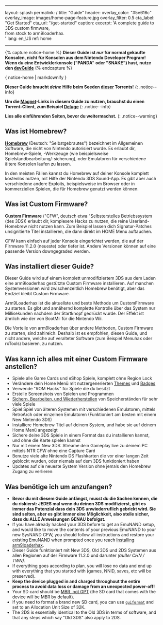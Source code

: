 * * *

layout: splash permalink: / title: "Guide" header: overlay_color: "#5e616c" overlay_image: images/home-page-feature.jpg overlay_filter: 0.5 cta_label: "Get Started" cta_url: "/get-started" caption: excerpt: 'A complete guide to 3DS custom firmware,   
from stock to arm9loaderhax.  
' lang: en_US ref: home

* * *

{% capture notice-home %} **Dieser Guide ist *nur* für normal gekaufte Konsolen, nicht für Konsolen aus dem Nintendo Developer Program!  
Wenn du eine Entwicklerkonsole ("PANDA" oder "SNAKE") hast, nutze den [devGuide](https://dev.3ds.guide)** {% endcapture %}

<div class="notice--danger">{ notice-home | markdownify }</div>

**Dieser Guide braucht *deine* Hilfe beim Seeden [dieser](https://3ds.guide/rss.xml) Torrents!** {: .notice--info}

**Um die [Magnet](https://en.wikipedia.org/wiki/Magnet_URI_scheme)-Links in diesem Guide zu nutzen, brauchst du einen Torrent-Client, zum Beispiel [Deluge](http://dev.deluge-torrent.org/wiki/Download)** {: .notice--info}

**Lies alle einführenden Seiten, bevor du weitermachst.** {: .notice--warning}

## Was ist Homebrew?

[**Homebrew**](https://en.wikipedia.org/wiki/List_of_homebrew_video_games) (Deutsch: "Selbstgebrautes") bezeichnet im Allgemeinen Software, die nicht von Nintendo autorisiert wurde. Es erlaubt dir, Homebrew-Spiele, -Werkzeuge (wie beispielsweise Spielstandbearbeitung/-sicherung), oder Emulatoren für verschiedene ältere Konsolen laufen zu lassen.

In den meisten Fällen kannst du Homebrew auf deiner Konsole komplett kostenlos nutzen, mit Hilfe der Nintendo 3DS Sound-App. Es gibt aber auch verschiedene andere Exploits, beispielsweise im Browser oder in kommerziellen Spielen, die für Homebrew genutzt werden können.

## Was ist Custom Firmware?

**Custom Firmware** ("CFW", deutsch etwa "Selbsterstelles Betriebssystem (des 3DS)) erlaubt dir, komplexere Hacks zu nutzen, die reine Userland-Homebrew nicht nutzen kann. Zum Beispiel lassen dich Signatur-Patches unsignitierte Titel installieren, die dann direkt im HOME Menu auftauchen.

CFW kann einfach auf jeder Konsole eingerichtet werden, die auf der Firmware 11.2.0 (neueste) oder tiefer ist. Andere Versionen können auf eine passende Version downgegraded werden.

## Was installiert dieser Guide?

Dieser Guide wird auf einem komplett unmodifiziertem 3DS aus dem Laden eine arm9loaderhax gestützte Custom Firmware installieren. Auf manchen Systemversionen wird zwischenzeitlich Homebrew benötigt, aber das Endziel bleibt Custom Firmware.

Arm9Loaderhax ist die aktuellste und beste Methode um CustomFirmware zu starten. Es gibt und annähernd komplette Kontrolle über das System nur Millisekunden nachdem der Startknopf gedrückt wurde. Der Effekt ist ähnlich wie der von BootMii für die Nintendo Wii.

Die Vorteile von arm9loaderhax über andere Methoden, Custom Firmware zu starten, sind zahlreich. Deshalb ist es empfohlen, diesen Guide, und nicht andere, welche auf veralteter Software (zum Beispiel Menuhax oder rxTools) basieren, zu nutzen.

## Was kann ich alles mit einer Custom Firmware anstellen?

+ Spiele alle Game Cards und eShop Spiele, komplett ohne Region Lock
+ Verändere dein Home Menü mit nutzergenerierten [Themes](https://3dsthem.es/) und [Badges](https://badges.3dsthem.es/)
+ Verwende "ROM Hacks" für Spiele die du besitzt
+ Erstelle Screenshots von Spielen und Programmen
+ [Sichern, Bearbeiten, und Wiederherstellen](https://gbatemp.net/threads/release-jks-savemanager-homebrew-cia-save-manager.413143/) von Speicherständen für sehr viele Spiele
+ Spiel Spiel von älteren Systemen mit verschiedenen Emulatoren, mittels RetroArch oder einzelnen Emulatoren (Funktioniert am besten mit einem New Nintendo 3DS)
+ Installiere Homebrew Titel auf deinem System, und habe sie auf deinem Home Menü angezeigt
+ Sichere deine 3DS Spiele in einem Format das du installieren kannst, und ohne die Karte spielen kannst
+ Nur mit einem New 3DS: Streame dein Gameplay live zu deinem PC mittels NTR CFW ohne eine Capture Card
+ Benutze viele alte Nintendo DS Flashkarten die vor einer langen Zeit geblockt wurden, oder niemals auf dem 3DS funktioniert haben
+ Updates auf die neueste System Version ohne jemals den Homebrew Zugang zu verlieren

## Was benötige ich um anzufangen?

+ **Bevor du mit diesem Guide anfängst, musst du die Sachen kennen, die du riskierst: JEDES mal wenn du deinen 3DS modifizierst, gibt es immer das Potenzial dass dein 3DS unwiederruflich gebrickt wird. Sie sind selten, aber es gibt immer eine Möglichkeit, also stelle sicher, dass du ALLE Anweisungen GENAU befolgst.**
+ If you have already hacked your 3DS before to get an EmuNAND setup, and would like to move the contents of your previous EmuNAND to your new SysNAND CFW, you should follow all instructions and restore your existing EmuNAND when prompted once you reach [Installing arm9loaderhax](installing-arm9loaderhax).
+ Dieser Guide funktioniert mit New 3DS, Old 3DS und 2DS Systemen aus allen Regionen auf der Firmware 11.2.0 und darunter *(außer CHN / TWN)*.
+ If everything goes according to plan, you will lose no data and end up with everything that you started with (games, NNID, saves, etc will be preserved).
+ **Keep the device plugged in and charged throughout the entire process to avoid data loss or damage from an unexpected power-off!**
+ Your SD card should be [MBR, not GPT](http://www.howtogeek.com/245610/) (the SD card that comes with the device will be MBR by default).
+ If you need to format a brand new SD card, you can use [`guiformat`](http://www.ridgecrop.demon.co.uk/index.htm?guiformat.htm) and set to an Allocation Unit Size of 32K.
+ The 2DS is essentially identical to the Old 3DS in terms of software, and that any steps which say "Old 3DS" also apply to 2DS.